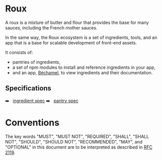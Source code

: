 # Roux

A roux is a mixture of butter and flour that provides the base for many sauces,
including the French mother sauces.

In the same way, the Roux ecosystem is a set of ingredients, tools, and an app
that is a base for scalable development of front-end assets.

It consists of:

* pantries of ingredients,
* a set of npm modules to install and reference ingredients in your app,
* and an app, [Béchamel][], to view ingredients and their documentation.

## Specifications

➡️ &nbsp; [ingredient spec](ingredient-spec.md)
➡️ &nbsp; [pantry spec](pantry-spec.md)


# Conventions

The key words "MUST", "MUST NOT", "REQUIRED", "SHALL", "SHALL NOT", "SHOULD",
"SHOULD NOT", "RECOMMENDED", "MAY", and "OPTIONAL" in this document are to be
interpreted as described in [RFC 2119][].


[RFC 2119]: https://www.ietf.org/rfc/rfc2119.txt
[Béchamel]: https://github.com/RetailMeNotSandbox/bechamel
